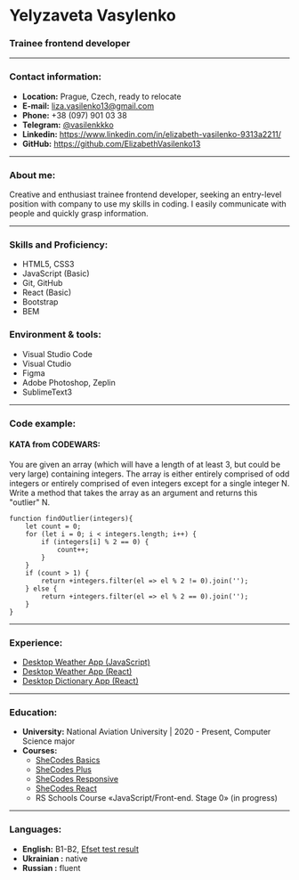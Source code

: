 # Yelyzaveta Vasylenko
### Trainee frontend developer
---
### Contact information:
   * **Location:** Prague, Czech, ready to relocate
   * **E-mail:** liza.vasilenko13@gmail.com
   * **Phone:** +38 (097) 901 03 38
   * **Telegram:** [@vasilenkkko](https://t.me/vasilenkkko)
   * **Linkedin:** https://www.linkedin.com/in/elizabeth-vasilenko-9313a2211/
   * **GitHub:** https://github.com/ElizabethVasilenko13
	 
***
### About me:
Creative and enthusiast trainee frontend developer, seeking an entry-level position with
company to use my skills in coding. I easily communicate with people and quickly grasp
information.

***
### Skills and Proficiency:
  * HTML5, CSS3
  * JavaScript (Basic)
  * Git, GitHub
  * React (Basic)
  * Bootstrap
  * BEM
  
### Environment & tools:
  * Visual Studio Code
  * Visual Ctudio
  * Figma
  * Adobe Photoshop, Zeplin
  * SublimeText3

***
### Code example:
#### KATA from CODEWARS: 
You are given an array (which will have a length of at least 3, but could be very large) containing integers. The array is either entirely comprised of odd integers or entirely comprised of even integers except for a single integer N. Write a method that takes the array as an argument and returns this "outlier" N.
```
function findOutlier(integers){
  	let count = 0;
	for (let i = 0; i < integers.length; i++) {
		if (integers[i] % 2 == 0) {
			count++;
		} 
	}
	if (count > 1) {
		return +integers.filter(el => el % 2 != 0).join('');
	} else {
		return +integers.filter(el => el % 2 == 0).join('');
	}
}
```
***
### Experience:
  * [Desktop Weather App (JavaScript)](https://github.com/ElizabethVasilenko13/myWeatherApp)
  * [Desktop Weather App (React)](https://github.com/ElizabethVasilenko13/weather-app-react)
  * [Desktop Dictionary App (React)](https://github.com/ElizabethVasilenko13/dictionary-app-react)

***
### Education:
  * **University:** National Aviation University | 2020 - Present, Computer Science major
  * **Courses:**
    * [SheCodes Basics](https://www.shecodes.io/certificates/063d8b22390cd6261d9d70a46c3dbc9e)
    * [SheCodes Plus](https://www.shecodes.io/certificates/93638b99f6cb09d3f80c101faeab187e)
    * [SheCodes Responsive](https://www.shecodes.io/certificates/7338feda22b3019a5415ed2fb9290379)
    * [SheCodes React](https://www.shecodes.io/certificates/a6aa7c1c96d902c3d125e10d2e4586f6)
    * RS Schools Course «JavaScript/Front-end. Stage 0» (in progress)

***
### Languages:
  * **English:** B1-B2, [Efset test result](https://www.efset.org/cert/KBn12w)
  * **Ukrainian :** native
  * **Russian :** fluent